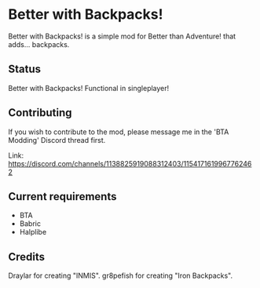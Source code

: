# Better with Backpacks!

Better with Backpacks! is a simple mod for Better than Adventure! that adds... backpacks.

## Status

Better with Backpacks! Functional in singleplayer!

## Contributing

If you wish to contribute to the mod, please message me in the 'BTA Modding' Discord thread first.

Link: https://discord.com/channels/1138825919088312403/1154171619967762462

## Current requirements

- BTA
- Babric
- Halplibe

## Credits

Draylar for creating "INMIS".
gr8pefish for creating "Iron Backpacks".
